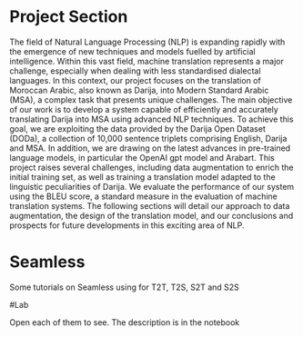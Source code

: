 # Project Section 

The field of Natural Language Processing (NLP) is expanding rapidly with the emergence of new techniques and models fuelled by artificial intelligence. 
Within this vast field, machine translation represents a major challenge, especially when dealing with less standardised dialectal languages. 
In this context, our project focuses on the translation of Moroccan Arabic, also known as Darija, into Modern Standard Arabic (MSA), a complex task that presents unique challenges.
The main objective of our work is to develop a system capable of efficiently and accurately translating Darija into MSA using advanced NLP techniques. 
To achieve this goal, we are exploiting the data provided by the Darija Open Dataset (DODa), a collection of 10,000 sentence triplets comprising English, Darija and MSA. 
In addition, we are drawing on the latest advances in pre-trained language models, in particular the OpenAI gpt model and Arabart.
This project raises several challenges, including data augmentation to enrich the initial training set, as well as training a translation model adapted to the linguistic peculiarities of Darija. 
We evaluate the performance of our system using the BLEU score, a standard measure in the evaluation of machine translation systems.
The following sections will detail our approach to data augmentation, the design of the translation model, and our conclusions and prospects for future developments in this exciting area of NLP.

# Seamless 

Some tutorials on Seamless using for T2T, T2S, S2T and S2S

#Lab 

Open each of them to see. The description is in the notebook

